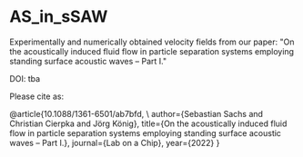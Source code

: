 # AS_in_sSAW

Experimentally and numerically obtained velocity fields from our paper: "On the acoustically induced fluid flow in particle separation systems employing standing surface acoustic waves – Part I."

DOI: tba

Please cite as:

@article{10.1088/1361-6501/ab7bfd, \\
	author={Sebastian Sachs and Christian Cierpka and Jörg König},
	title={On the acoustically induced fluid flow in particle separation systems employing standing surface acoustic waves – Part I.},
	journal={Lab on a Chip},
	year={2022}
}
